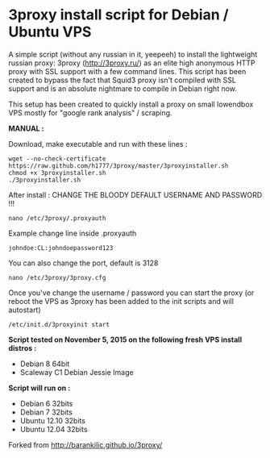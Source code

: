 3proxy install script for Debian / Ubuntu VPS
======================================================

A simple script (without any russian in it, yeepeeh) to install the lightweight russian proxy: 3proxy (http://3proxy.ru/) as an elite high anonymous HTTP proxy with SSL support with a few command lines. This script has been created to bypass the fact that Squid3 proxy isn't compiled with SSL support and is an absolute nightmare to compile in Debian right now.

This setup has been created to quickly install a proxy on small lowendbox VPS mostly for "google rank analysis" / scraping.

**MANUAL :**

Download, make executable and run with these lines :

    wget --no-check-certificate https://raw.github.com/h1777/3proxy/master/3proxyinstaller.sh
    chmod +x 3proxyinstaller.sh
    ./3proxyinstaller.sh

After install : CHANGE THE BLOODY DEFAULT USERNAME AND PASSWORD !!!

    nano /etc/3proxy/.proxyauth

Example change line inside .proxyauth

    johndoe:CL:johndoepassword123

You can also change the port, default is 3128

    nano /etc/3proxy/3proxy.cfg
    

Once you've change the username / password you can start the proxy 
(or reboot the VPS as 3proxy has been added to the init scripts and will autostart)

    /etc/init.d/3proxyinit start

**Script tested on November 5, 2015 on the following fresh VPS install distros :**

* Debian 8 64bit
* Scaleway C1 Debian Jessie Image

**Script will run on :**
* Debian 6 32bits
* Debian 7 32bits
* Ubuntu 12.10 32bits
* Ubuntu 12.04 32bits

Forked from
http://barankilic.github.io/3proxy/
